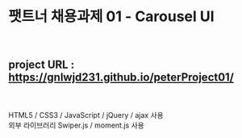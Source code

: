 <h1>팻트너 채용과제 01 - Carousel UI</h1>
<br/>
<h2>project URL : <a href="https://gnlwjd231.github.io/peterProject01/">https://gnlwjd231.github.io/peterProject01/</a></h2>
<br/>
<br/>
HTML5 / CSS3 / JavaScript / jQuery / ajax 사용
<br />
외부 라이브러리 Swiper.js / moment.js 사용
